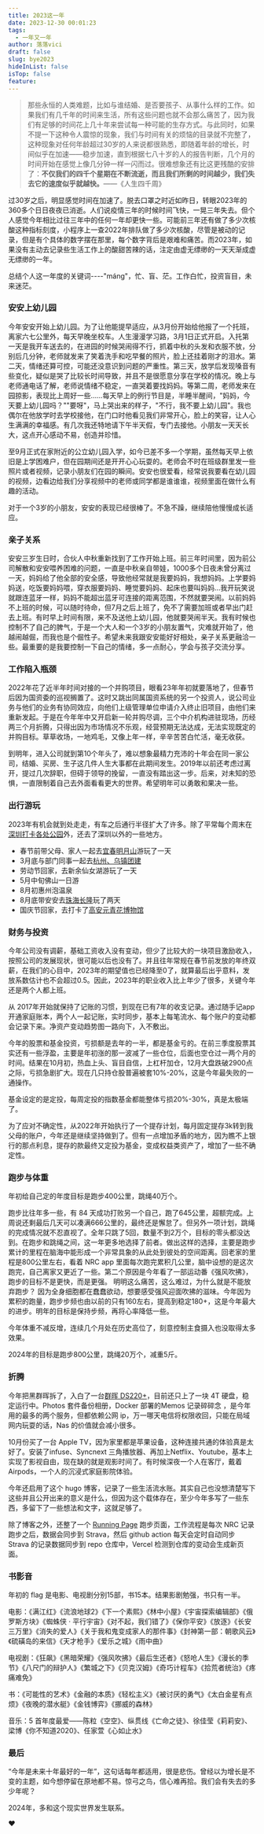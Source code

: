 ```yaml
---
title: 2023这一年
date: 2023-12-30 00:01:23
tags:
  - 一年又一年
author: 落落vici
draft: false
slug: bye2023
hideInList: false
isTop: false
feature:
---
```

> 那些永恒的人类难题，比如与谁结婚、是否要孩子、从事什么样的工作。如果我们有几千年的时间来生活，所有这些问题也就不会那么痛苦了，因为我们有足够的时间花上几十年来尝试每一种可能的生存方式。与此同时，如果不提一下这种令人震惊的现象，我们与时间有关的烦恼的目录就不完整了，这种现象对任何年龄超过30岁的人来说都很熟悉，即随着年龄的增长，时间似乎在加速——稳步加速，直到根据七八十岁的人的报告判断，几个月的时间开始在感觉上像几分钟一样一闪而过。很难想象还有比这更残酷的安排了：**不仅我们的四千个星期在不断流逝，而且我们所剩的时间越少，我们失去它的速度似乎就越快。**——《人生四千周》

过30岁之后，明显感觉时间在加速了。脱去口罩之时近如昨日，转眼2023年的360多个日日夜夜已消逝。人们说疫情三年的时候时间飞快，一晃三年失去。但个人感觉今年相比过往三年中的任何一年却更快一些。可能前三年还有做了多少次核酸这种指标刻度，小程序上一查2022年排队做了多少次核酸，尽管是被动的记录，但是有个具体的数字摆在那里，每个数字背后是艰难和痛苦。而2023年，如果没有主动去记录些生活工作上的酸甜苦辣的话，注定由虚无缥缈的一天天渐成虚无缥缈的一年。

总结个人这一年度的关键词----"máng"，忙、盲、茫。工作白忙，投资盲目，未来迷茫。

### 安安上幼儿园

今年安安开始上幼儿园。为了让他能提早适应，从3月份开始给他报了一个托班，离家六七公里外，每天早晚坐校车。人生漫漫学习路，3月1日正式开启。入托第一天是我开车送去的，在进园的时候哭闹得不行，抓着中秋的头发和衣服不放，分别后几分钟，老师就发来了笑着洗手和吃早餐的照片，脸上还挂着刚才的泪水。第二天，情绪还算可控，可能还没意识到问题的严重性。第三天，放学后发现嗓音有些变化，疑似是哭了比较长时间导致，并且不是很愿意分享在学校的情况。晚上与老师通电话了解，老师说情绪不稳定，一直哭着要找妈妈。等第二周，老师发来在园掠影，表现比上周好一些……每天早上的例行节目是，半睡半醒间，"妈妈，今天要上幼儿园吗？""要呀"，马上哭出来的样子，"不行，我不要上幼儿园"。我也偶尔在他放学时去学校接他，在门口时他看见我们非常开心，脸上的笑容，让人心生满满的幸福感。有几次我还特地请下午半天假，专门去接他。小朋友一天天长大，这点开心感动不易，创造并珍惜。

至9月正式在家附近的公立幼儿园入学，如今已差不多一个学期，虽然每天早上依旧是上学困难户，但在园期间还是开开心心玩耍的。老师会不时在班级群里发一些照片或者视频，记录小朋友们在园的瞬间。安安也很爱看，经常说我要看在幼儿园的视频，边看边给我们分享视频中的老师或同学都是谁谁谁，视频里面在做什么有趣的活动。

对于一个3岁的小朋友，安安的表现已经很棒了。不急不躁，继续陪他慢慢成长适应。

### 亲子关系

安安三岁生日时，合伙人中秋重新找到了工作开始上班。前三年时间里，因为前公司解散和安安喂养困难的问题，一直是中秋亲自带娃，1000多个日夜未曾分离过一天，妈妈给了他全部的安全感，导致他经常就是我要妈妈，我想妈妈。上学要妈妈送，吃饭要妈妈喂，穿衣服要妈妈、睡觉要妈妈、起床也要叫妈妈…我开玩笑说就跟连蓝牙一样，妈妈不能超出蓝牙可连接的距离范围，不然就要哭闹。以前妈妈不上班的时候，可以随时待命，但7月之后上班了，免不了需要加班或者早出门赶去上班。有时早上时间有限，来不及送他上幼儿园，他就要哭闹半天。我有时候也控制不了自己的脾气，于是一个大人和一个3岁的小朋友置气，灾难就开始了，他越闹越倔，而我也是个倔性子。希望未来我跟安安能好好相处，亲子关系更融洽一些。最重要的是我要控制一下自己的情绪，多一点耐心，学会与孩子交流分享。

### 工作陷入瓶颈

2022年花了近半年时间对接的一个并购项目，眼看23年年初就要落地了，但春节后因为国资委的巡视搁置了。这时又跳出同属国资系统的另一个投资人，说公司业务与他们的业务有协同效应，向他们上级管理单位申请介入终止旧项目，由他们来重新发起。于是在今年年中又开启新一轮并购尽调，三个中介机构进驻现场，历经两三个月折腾，只得出因为市场情况不乐观，经营预期无法达成，无法实现既定的并购目标。草草收场，一地鸡毛，又像上年一样，辛辛苦苦白忙活，毫无收获。

到明年，进入公司就到第10个年头了，难以想象最精力充沛的十年会在同一家公司，结婚、买房、生子这几件人生大事都在此期间发生。2019年以前还考虑过离开，提过几次辞职，但碍于领导的挽留，一直没有踏出这一步。后来，对未知的恐惧，一直限制着自己去外面看看更大的世界。希望明年可以勇敢和果决一些。

### 出行游玩

2023年有机会就到处走走，有车之后通行半径扩大了许多。除了平常每个周末在[深圳打卡各处公园](https://www.hux.ink/posts/tothepark/)外，还去了深圳以外的一些地方。
- 春节前带父母、家人一起去[宜春明月山](https://www.hux.ink/posts/mingyueshan/)游玩了一天
- 3月底与部门同事一起去[杭州、乌镇团建](https://www.hux.ink/posts/hangzhouwuzhen/)
- 劳动节回家，去新余仙女湖游玩了一天
- 5月中旬佛山一日游
- 8月初惠州泡温泉
- 8月底带安安去[珠海长隆](https://www.hux.ink/posts/zhuhaichanglong/)玩了两天
- 国庆节回家，去打卡了[高安元青花博物馆](https://www.hux.ink/posts/tenyears/)

### 财务与投资

今年公司没有调薪，基础工资收入没有变动，但少了比较大的一块项目激励收入，按照公司的发展现状，很可能以后也没有了。并且往年常规在春节前发放的年终双薪，在我们的心目中，2023年的期望值也已经降至0了，就算最后出乎意料，发放系数估计也不会超过0.5。因此，2023年的职业收入比上年少了很多，关键今年还是两个人都上班。

从 2017年开始就保持了记账的习惯，到现在已有7年的收支记录。通过随手记app开通家庭账本，两个人一起记账，实时同步，基本上每笔流水、每个账户的变动都会记录下来。净资产变动趋势图一路向下，入不敷出。

今年的股票和基金投资，亏损额是去年的一半，都是基金亏的。在前三季度股票其实还有一些浮盈，主要是年初涨的那一波减了一些仓位，后面也空仓过一两个月的时间。结果在10月初，热血上头、盲目自信，上杠杆加仓，12月大盘跌破2900点之际，亏损急剧扩大。现在几只持仓股普遍被套10%-20%，这是今年最失败的一通操作。

基金设定的是定投，每周定投的指数基金都能整体亏损20%-30%，真是太极端了。

为了应对不确定性，从2022年开始执行了一个提存计划，每月固定提存3k转到我父母的账户，今年还是继续坚持做到了。但有一点增加矛盾的地方，因为瞧不上银行的那点利息，提存的款最终又定投为基金，变成权益类资产了，增加了一些不确定性。

### 跑步与体重

年初给自己定的年度目标是跑步400公里，跳绳40万个。

跑步比往年多一些，有 84 天成功打败另一个自己，跑了645公里，超额完成。上周说还剩最后几天可以凑满666公里的，最终还是懈怠了。但另外一项计划，跳绳的完成情况就不忍直视了。全年只跳了5回，数量不到2万个，目标的零头都没达到。在跑步和跳绳之间，这一年更多地选择了前者。做出这样的选择，主要是跑步累计的里程在脑海中能形成一个非常具象的从此处到彼处的空间距离。回老家的里程是800公里左右，看着 NRC app 里面每次跑完累积几公里，脑中设想的是这次跑完，自己离家又更近了一些。第二个原因是今年看了一部运动番《强风吹拂》，跑步的目标不是更快，而是更强。 明明这么痛苦，这么难过，为什么就是不能放弃跑步？ 因为全身细胞都在蠢蠢欲动，想要感受强风迎面吹拂的滋味。今年因为累积的跑量，跑步步频也由以前的只有160左右，提高到稳定180+，这是今年最大的进步。明年的目标是保持步频，再将心率降低一些。

今年体重不减反增，连续几个月处在历史高位了，刻意控制主食摄入也没取得太多效果。

2024年的目标是跑步800公里，跳绳20万个，减重5斤。

### 折腾

今年把黑群晖拆了，入白了一台[群晖 DS220+](https://www.hux.ink/posts/synologynas/)，目前还只上了一块 4T 硬盘，稳定运行中。Photos 套件备份相册，Docker 部署的Memos 记录碎碎念 ，是今年用的最多的两个服务，但都依赖公网 ip，万一哪天电信将权限收回，只能在局域网内玩耍的话，Nas 的价值就会减小很多。

10月份买了一台 Apple TV，因为家里都是苹果设备，这种连接共通的体验真是太好了。安装了infuse、Syncnext 三角播放器、再加上Netflix、Youtube，基本上实现了影视自由，现在缺的就是观影时间了。有时候深夜一个人在客厅，戴着 Airpods，一个人的沉浸式家庭影院体验。

今年还启用了这个 hugo 博客，记录了一些生活流水账。其实自己也没想清楚写下这些并且公开出来的意义是什么，但因为这个载体存在，至少今年多写了一些东西，多留下了一些想法和文字，这就足够了。

除了博客之外，还整了一个 [Running Page](https://run.hux.ink/) 跑步页面，工作流程是每次 NRC 记录跑步之后，数据会同步到 Strava，然后 github action 每天会定时自动同步 Strava 的记录数据同步到 repo 仓库中，Vercel 检测到仓库的变动会生成新页面。

### 书影音

年初的 flag 是电影、电视剧分别15部，书15本。结果影剧勉强，书只有一半。

电影：《满江红》《流浪地球2》《下一个素熙》《林中小屋》《宇宙探索编辑部》《俄罗斯方块》《蜘蛛侠 · 平行宇宙》《对不起，我们错了》《保你平安》《放逐》《长安三万里》《消失的爱人》《关于我和鬼变成家人的那件事》《封神第一部：朝歌风云》《硫磺岛的来信》《天才枪手》《爱乐之城》《雨中曲》

电视剧：《狂飙》《黑暗荣耀》《强风吹拂》《最后生还者》《怒呛人生》《漫长的季节》《八尺门的辩护人》《繁城之下》《贝克汉姆》《奇巧计程车》《拾荒者统治》《疼痛难免》

书：《可能性的艺术》《金融的本质》《轻松主义》《被讨厌的勇气》《太白金星有点烦》《夜晚的潜水艇》《金钱博弈》《挪威的森林》

音乐：5 首年度最爱——陈粒《空空》、纵贯线《亡命之徒》、徐佳莹《莉莉安》、梁博《你不知道2020》、任家萱《心如止水》

### 最后

“今年是未来十年最好的一年”，这句话每年都适用，很是悲伤。曾经以为增长是不变的主题，如今想停留在原地都不易。惊弓之鸟，信心难再拾。我们会有失去的多少年呢？

2024年，多和这个现实世界发生联系。

❤
